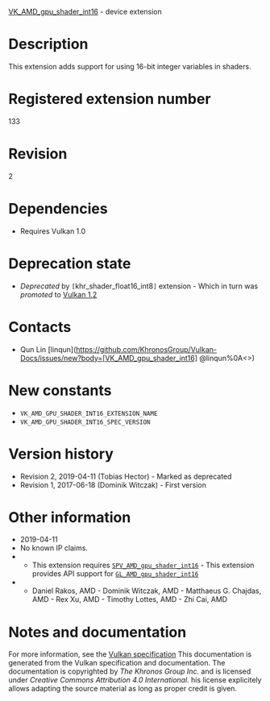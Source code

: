 [VK_AMD_gpu_shader_int16](https://www.khronos.org/registry/vulkan/specs/1.3-extensions/man/html/VK_AMD_gpu_shader_int16.html) - device extension

# Description
This extension adds support for using 16-bit integer variables in shaders.

# Registered extension number
133

# Revision
2

# Dependencies
- Requires Vulkan 1.0

# Deprecation state
- *Deprecated* by `[`khr_shader_float16_int8`]` extension  - Which in turn was *promoted* to [Vulkan 1.2](https://www.khronos.org/registry/vulkan/specs/1.3-extensions/html/vkspec.html#versions-1.2-promotions)

# Contacts
- Qun Lin [linqun](https://github.com/KhronosGroup/Vulkan-Docs/issues/new?body=[VK_AMD_gpu_shader_int16] @linqun%0A<<Here describe the issue or question you have about the VK_AMD_gpu_shader_int16 extension>>)

# New constants
- `VK_AMD_GPU_SHADER_INT16_EXTENSION_NAME`
- `VK_AMD_GPU_SHADER_INT16_SPEC_VERSION`

# Version history
- Revision 2, 2019-04-11 (Tobias Hector)  - Marked as deprecated 
- Revision 1, 2017-06-18 (Dominik Witczak)  - First version

# Other information
* 2019-04-11
* No known IP claims.
*   - This extension requires [`SPV_AMD_gpu_shader_int16`](https://htmlpreview.github.io/?https://github.com/KhronosGroup/SPIRV-Registry/blob/master/extensions/AMD/SPV_AMD_gpu_shader_int16.html)  - This extension provides API support for [`GL_AMD_gpu_shader_int16`](https://www.khronos.org/registry/OpenGL/extensions/AMD/AMD_gpu_shader_int16.txt) 
*   - Daniel Rakos, AMD  - Dominik Witczak, AMD  - Matthaeus G. Chajdas, AMD  - Rex Xu, AMD  - Timothy Lottes, AMD  - Zhi Cai, AMD
# Notes and documentation
For more information, see the [Vulkan specification](https://www.khronos.org/registry/vulkan/specs/1.3-extensions/html/vkspec.html)
This documentation is generated from the Vulkan specification and documentation.
The documentation is copyrighted by *The Khronos Group Inc.* and is licensed under *Creative Commons Attribution 4.0 International*.
his license explicitely allows adapting the source material as long as proper credit is given.
        